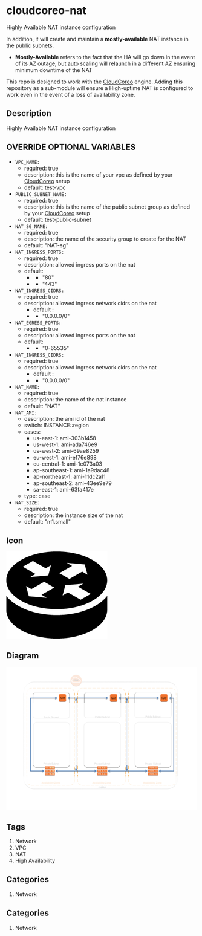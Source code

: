 cloudcoreo-nat
==============

Highly Available NAT instance configuration

In addition, it will create and maintain a <b>mostly-available</b> NAT instance in the public subnets.

* <b>Mostly-Available</b> refers to the fact that the HA will go down in the event of its AZ outage, but auto scaling will relaunch in a different AZ ensuring minimum downtime of the NAT

This repo is designed to work with the [CloudCoreo](http://www.cloudcoreo.com) engine. Adding this repository as a sub-module will ensure a High-uptime NAT is configured to work even in the event of a loss of availability zone.

## Description
Highly Available NAT instance configuration

## OVERRIDE OPTIONAL VARIABLES
* `VPC_NAME:`
  * required: true
  * description: this is the name of your vpc as defined by your [CloudCoreo](http://www.cloudcoreo.com) setup
  * default: test-vpc
* `PUBLIC_SUBNET_NAME:`
  * required: true
  * description: this is the name of the public subnet group as defined by your [CloudCoreo](http://www.cloudcoreo.com) setup
  * default: test-public-subnet
* `NAT_SG_NAME:`
  * required: true
  * description: the name of the security group to create for the NAT
  * default: "NAT-sg"
* `NAT_INGRESS_PORTS:`
  * required: true
  * description: allowed ingress ports on the nat
  * default:
    * - "80"
    * - "443"
* `NAT_INGRESS_CIDRS:`
  * required: true
  * description: allowed ingress network cidrs on the nat
    * default :
    * - "0.0.0.0/0"
* `NAT_EGRESS_PORTS:`
  * required: true
  * description: allowed ingress ports on the nat
  * default:
    * - "0-65535"
* `NAT_INGRESS_CIDRS:`
  * required: true
  * description: allowed ingress network cidrs on the nat
    * default :
    * - "0.0.0.0/0"
* `NAT_NAME:`
  * required: true
  * description: the name of the nat instance
  * default: "NAT"
* `NAT_AMI:`
  * description: the ami id of the nat
  * switch: INSTANCE::region
  * cases:
    * us-east-1: ami-303b1458
    * us-west-1: ami-ada746e9
    * us-west-2: ami-69ae8259
    * eu-west-1: ami-ef76e898
    * eu-central-1: ami-1e073a03
    * ap-southeast-1: ami-1a9dac48
    * ap-northeast-1: ami-11dc2a11
    * ap-southeast-2: ami-43ee9e79
    * sa-east-1: ami-63fa417e
  * type: case
* `NAT_SIZE:`
  * required: true
  * description: the instance size of the nat
  * default: "m1.small"

## Icon
![alt text](https://raw.githubusercontent.com/CloudCoreo/servers-nat/master/images/naticon.png "HA-NAT icon")

## Diagram
![alt text](https://raw.githubusercontent.com/CloudCoreo/servers-nat/master/images/hanat.png "HA-NAT")

## Tags
1. Network
1. VPC
1. NAT
1. High Availability

## Categories

1. Network

## Categories
1. Network

